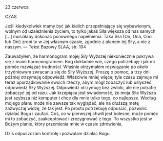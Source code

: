 23 czerwca

CZAS

Jeśli kiedykolwiek mamy być jak kielich przepełniający się wybawionym, wolnym od uzależnienia życiem, to tylko jakaś Siła większa od nas samych [...] musiałaby dokonać ponownego napełnienia. Taka Siła (On, Ona, Ono lub Oni) zrobi to w Jej własnym czasie, zgodnie z planem tej Siły, a nie z naszym. — Tekst Bazowy SLAA, str. 104

 Zauważyłem, że harmonogram mojej Siły Wyższej niekoniecznie pokrywa się z moim harmonogramem. Bóg dokładnie wie, czego potrzebuję i jak mi pomóc rozwiązać trudności. Właśnie otrzymałem rozwiązanie po około trzydniowym zwracaniu się do Siły Wyższej. Proszę o pomoc, a trzy dni później otrzymuję odpowiedź. Właściwie mniej więcej tyle czasu zajmuje mi teraz uporządkowanie swoich rzeczy, abym mógł zobaczyć lub usłyszeć odpowiedź Siły Wyższej. Odpowiedź otrzymuję bez zwłoki, ale nie potrafię zobaczyć jej od razu. Jak krzepiąca jest świadomość, że moja Siła Wyższa jest szybsza niż komputer i chce dla mnie tylko tego, co najlepsze. Według mojego planu może nie zawsze tak wyglądać, ale na dłuższą metę zazwyczaj widzę, że tak jest. Po prostu potrzebuję odpuścić, pozwolić działać Bogu i zaufać. Coś, co w pierwszej chwili jest bolesne, może pomóc mi to zobaczyć, zaakceptować i zrezygnować z tego. To wszystko jest w Bożym planie, który przemienia mnie w czasie zdrowienia.

Dziś odpuszczam kontrolę i pozwalam działać Bogu.

